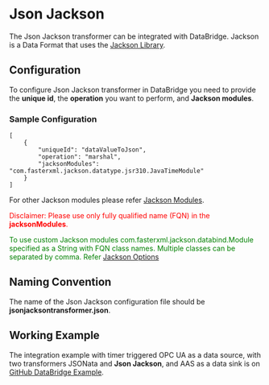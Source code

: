 # Json Jackson
The Json Jackson transformer can be integrated with DataBridge. Jackson is a Data Format that uses the [Jackson Library](https://github.com/FasterXML/jackson-core).

## Configuration
To configure Json Jackson transformer in DataBridge you need to provide the **unique id**, the **operation** you want to perform, and **Jackson modules**.

### Sample Configuration
```
[
	{
		"uniqueId": "dataValueToJson",
		"operation": "marshal",
		"jacksonModules": "com.fasterxml.jackson.datatype.jsr310.JavaTimeModule"
	}
]
```
For other Jackson modules please refer [Jackson Modules](https://github.com/FasterXML/jackson-modules-java8).

<span style="color:red">Disclaimer: Please use only fully qualified name (FQN) in the **jacksonModules**.</span>

<span style="color:green">To use custom Jackson modules com.fasterxml.jackson.databind.Module specified as a String with FQN class names. Multiple classes can be separated by comma. Refer [Jackson Options](https://camel.apache.org/components/3.14.x/dataformats/json-jackson-dataformat.html#_jackson_options)</span>

## Naming Convention
The name of the Json Jackson configuration file should be **jsonjacksontransformer.json**.

## Working Example
The integration example with timer triggered OPC UA as a data source, with two transformers JSONata and **Json Jackson**, and AAS as a data sink is on [GitHub DataBridge Example](https://camel.apache.org/components/3.14.x/dataformats/json-jackson-dataformat.html#_jackson_options).